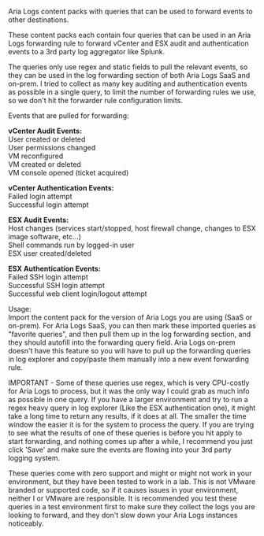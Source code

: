 
Aria Logs content packs with queries that can be used to forward events to other destinations. 

These content packs each contain four queries that can be used in an Aria Logs forwarding rule to forward vCenter and ESX audit and authentication events to a 3rd party log aggregator like Splunk.

The queries only use regex and static fields to pull the relevant events, so they can be used in the log forwarding section of both Aria Logs SaaS and on-prem. I tried to collect as many key auditing and authentication events as possible in a single query, to limit the number of forwarding rules we use, so we don't hit the forwarder rule configuration limits.

Events that are pulled for forwarding:<br>

<b>vCenter Audit Events:</b><br>
  User created or deleted<br>
  User permissions changed<br>
  VM reconfigured<br>
  VM created or deleted<br>
  VM console opened (ticket acquired)<br>
          
<b>vCenter Authentication Events:</b><br>
  Failed login attempt<br>
  Successful login attempt<br>

<b>ESX Audit Events:</b><br>
  Host changes (services start/stopped, host firewall change, changes to ESX image software, etc...)<br>
  Shell commands run by logged-in user<br>
  ESX user created/deleted<br>

<b>ESX Authentication Events:</b><br>
  Failed SSH login attempt<br>
  Successful SSH login attempt<br>
  Successful web client login/logout attempt<br>

  
         

Usage:<br>
Import the content pack for the version of Aria Logs you are using (SaaS or on-prem). For Aria Logs SaaS, you can then mark these imported queries as "favorite queries", and then pull them up in the log forwarding section, and they should autofill into the forwarding query field. Aria Logs on-prem doesn't have this feature so you will have to pull up the forwarding queries in log explorer and copy/paste them manually into a new event forwarding rule.

IMPORTANT - Some of these queries use regex, which is very CPU-costly for Aria Logs to process, but it was the only way I could grab as much info as possible in one query. If you have a larger environment and try to run a regex heavy query in log explorer (Like the ESX authentication one), it might take a long time to return any results, if it does at all. The smaller the time window the easier it is for the system to process the query. If you are trying to see what the results of one of these queries is before you hit apply to start forwarding, and nothing comes up after a while, I recommend you just click 'Save' and make sure the events are flowing into your 3rd party logging system.

These queries come with zero support and might or might not work in your environment, but they have been tested to work in a lab. This is not VMware branded or supported code, so if it causes issues in your environment, neither I or VMware are responsible. It is recommended you test these queries in a test environment first to make sure they collect the logs you are looking to forward, and they don't slow down your Aria Logs instances noticeably.
